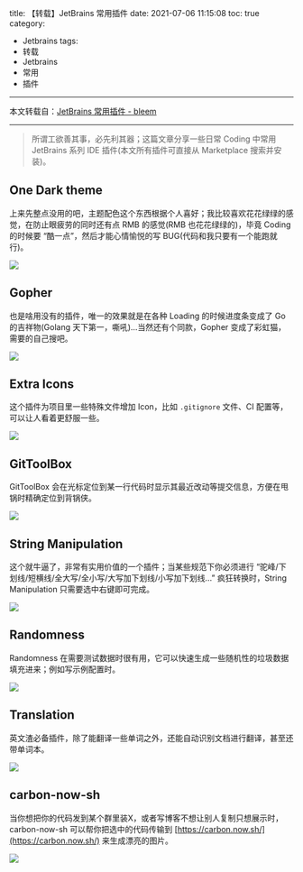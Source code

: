 title: 【转载】JetBrains 常用插件
date: 2021-07-06 11:15:08
toc: true
category:
 - Jetbrains
tags: 
 - 转载
 - Jetbrains
 - 常用
 - 插件
---

本文转载自：[JetBrains 常用插件 - bleem](https://mritd.com/2021/06/06/jetbrains-plugins/)

---

> 所谓工欲善其事，必先利其器；这篇文章分享一些日常 Coding 中常用 JetBrains 系列 IDE 插件(本文所有插件可直接从 Marketplace 搜索并安装)。

## One Dark theme

上来先整点没用的吧，主题配色这个东西根据个人喜好；我比较喜欢花花绿绿的感觉，在防止眼疲劳的同时还有点 RMB 的感觉(RMB 也花花绿绿的)，毕竟 Coding 的时候要 “酷一点”，然后才能心情愉悦的写 BUG(代码和我只要有一个能跑就行)。


<!-- more -->


![](https://b3logfile.com/file/2021/06/solo-fetchupload-7956068400462631881-4f1dd197.jpeg)

## Gopher

也是啥用没有的插件，唯一的效果就是在各种 Loading 的时候进度条变成了 Go 的吉祥物(Golang 天下第一，嘶吼)…当然还有个同款，Gopher 变成了彩虹猫，需要的自己搜吧。

![](https://b3logfile.com/file/2021/06/solo-fetchupload-7612724621034363806-d7550176.jpeg)

## Extra Icons

这个插件为项目里一些特殊文件增加 Icon，比如 `.gitignore` 文件、CI 配置等，可以让人看着更舒服一些。

![](https://b3logfile.com/file/2021/06/solo-fetchupload-3277008289425159276-e545a3a4.jpeg)

## GitToolBox

GitToolBox 会在光标定位到某一行代码时显示其最近改动等提交信息，方便在甩锅时精确定位到背锅侠。

![](https://b3logfile.com/file/2021/06/solo-fetchupload-7878865319420393637-cce51bc2.png)

## String Manipulation

这个就牛逼了，非常有实用价值的一个插件；当某些规范下你必须进行 “驼峰/下划线/短横线/全大写/全小写/大写加下划线/小写加下划线…” 疯狂转换时，String Manipulation 只需要选中右键即可完成。

![](https://b3logfile.com/file/2021/06/solo-fetchupload-4031075755098886019-8aed3026.gif)

## Randomness

Randomness 在需要测试数据时很有用，它可以快速生成一些随机性的垃圾数据填充进来；例如写示例配置时。

![](https://b3logfile.com/file/2021/06/solo-fetchupload-1262145768003918278-95c1e6c6.png)

## Translation

英文渣必备插件，除了能翻译一些单词之外，还能自动识别文档进行翻译，甚至还带单词本。

![](https://b3logfile.com/file/2021/06/solo-fetchupload-4044429011033768225-f85bd29d.png)

## carbon-now-sh

当你想把你的代码发到某个群里装X，或者写博客不想让别人复制只想展示时，carbon-now-sh 可以帮你把选中的代码传输到 [https://carbon.now.sh/](https://carbon.now.sh/) 来生成漂亮的图片。

![](https://b3logfile.com/file/2021/06/solo-fetchupload-1289476935657317846-d97f4a93.png)
